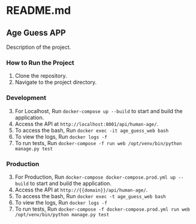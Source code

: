 # README.md

## Age Guess APP

Description of the project.

### How to Run the Project

1. Clone the repository.
2. Navigate to the project directory.

### Development
3. For Localhost, Run `docker-compose up --build` to start and build the application.
4. Access the API at `http://localhost:8001/api/human-age/`.
5. To access the bash, Run `docker exec -it age_guess_web bash`
6. To view the logs, Run `docker logs -f`
7. To run tests, Run `docker-compose -f run web /opt/venv/bin/python manage.py test`

### Production
3. For Production, Run `docker-compose docker-compose.prod.yml up --build` to start and build the application.
4. Access the API at `http://{{domain}}/api/human-age/`.
5. To access the bash, Run `docker exec -t age_guess_web bash`
6. To view the logs, Run `docker logs -f`
7. To run tests, Run `docker-compose -f docker-compose.prod.yml run web /opt/venv/bin/python manage.py test`
